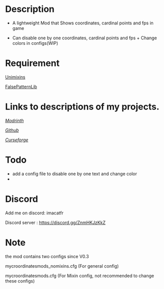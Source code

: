 # Description

* A lightweight Mod that Shows coordinates, cardinal points and fps in game

* Can disable one by one coordinates, cardinal points and fps + Change colors in configs(WIP)

# Requirement

[Unimixins](https://legacy.curseforge.com/minecraft/mc-mods/unimixins/files/4600285)

[FalsePatternLib](https://legacy.curseforge.com/minecraft/mc-mods/fplib/files/4701057)

# Links to descriptions of my projects.

[*Modrinth*](https://modrinth.com/my-coordinates-mod)

[*Github*](https://github.com/quentin452/MyCoordinatesMod)

[*Curseforge*](https://legacy.curseforge.com/minecraft/mc-mods/my-coordinates-mod)

# Todo

* add a config file to disable one by one text and change color
* 
# Discord

Add me on discord: imacatfr

Discord server : https://discord.gg/ZnmHKJzKkZ

# Note

the mod contains two configs since V0.3

mycroordinatesmods_nomixins.cfg (For general config)

mycroordinatesmods.cfg (For Mixin config, not recommended to change these configs)
